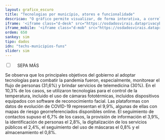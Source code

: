 ```yaml
---
layout: grafico_escuro
title: "Tecnologias por município, atores e funcionalidade"
descricao: "O gráfico permite visualizar, de forma interativa, a correlação entre as três variáveis: localidade em que a tecnologia foi empregada, fornecedores e funções das tecnologias. Assim, é possível verificar quais fornecedores estão foram aplicadas em um município e vice-versa, ou quais fornecedores cumprem uma determinada funcionalidade."
iframe: '<iframe class="d-desk" src="https://osdadosvirais.dataprivacybr.org/es/imagens/graficos/interativos/techs-expand/" height="1500px" width="100%" frameborder="no" seamless> </iframe>'
iframe_mobile: '<iframe class="d-mob" src="https://osdadosvirais.dataprivacybr.org/es/imagens/graficos/interativos/techs-expand_mobile" height="1550px" width="100%" frameborder="no" seamless> </iframe>'
ordem: 650
sankey: sim
tipo: dados
idn: "techs-municipios-funs"
slider: sim
---
```


<div class="accordion">
    <div class="option">
      <input type="checkbox" id="toggle{{page.ordem}}" class="toggle" />
      <label class="titleaco" for="toggle{{page.ordem}}">SEPA MÁS&nbsp;
      </label>
      <div class="contentaco">
        <p>Se observa que los principales objetivos del gobierno al adoptar tecnologías para combatir la pandemia fueron, especialmente, monitorear el flujo de personas (31,6%) y brindar servicios de telemedicina (30%). En el 10,3% de los casos, se utilizaron tecnologías para el control de la temperatura, incluido el uso de cámaras fototérmicas, incluidos dispositivos equipados con software de reconocimiento facial. Las plataformas con datos de evolución de COVID-19 representan el 9,9%, algunas de ellas con mapas de riesgo georreferenciados disponibles online. El seguimiento de contactos supuso el 6,7% de los casos, la provisión de información el 3,9%, la identificación de personas el 2,8%, la digitalización de los servicios públicos el 2,4%, el seguimiento del uso de máscaras el 0,8% y el almacenamiento el 0,8%.</p>
      </div>
    </div>
  </div>
